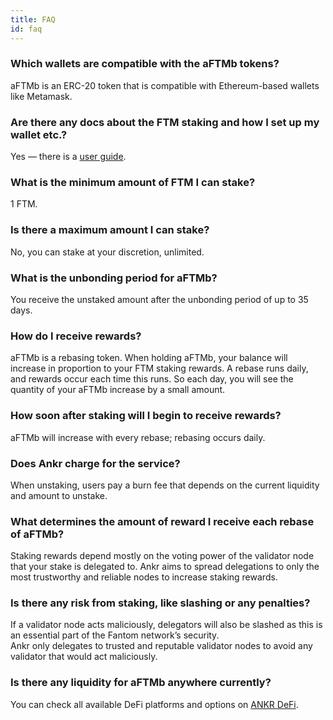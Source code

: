 ```yaml
---
title: FAQ
id: faq
---
```


### Which wallets are compatible with the aFTMb tokens?

aFTMb is an ERC-20 token that is compatible with Ethereum-based wallets like Metamask.


### Are there any docs about the FTM staking and how I set up my wallet etc.?

Yes — there is a [user guide](https://www.ankr.com/docs/Earn/liquid-staking/ftm/stake-ftm).


### What is the minimum amount of FTM I can stake?
 
1 FTM.


### Is there a maximum amount I can stake?

No, you can stake at your discretion, unlimited.  


### What is the unbonding period for aFTMb?

You receive the unstaked amount after the unbonding period of up to 35 days.


### How do I receive rewards? 

aFTMb is a rebasing token. When holding aFTMb, your balance will increase in proportion to your FTM staking rewards. 
A rebase runs daily, and rewards occur each time this runs. 
So each day, you will see the quantity of your aFTMb increase by a small amount. 


### How soon after staking will I begin to receive rewards?

aFTMb will increase with every rebase; rebasing occurs daily. 


### Does Ankr charge for the service?

When unstaking, users pay a burn fee that depends on the current liquidity and amount to unstake.


### What determines the amount of reward I receive each rebase of aFTMb?

Staking rewards depend mostly on the voting power of the validator node that your stake is delegated to.
Ankr aims to spread delegations to only the most trustworthy and reliable nodes to increase staking rewards.
 

### Is there any risk from staking, like slashing or any penalties?

If a validator node acts maliciously, delegators will also be slashed as this is an essential part of the Fantom network’s security.  
Ankr only delegates to trusted and reputable validator nodes to avoid any validator that would act maliciously.


### Is there any liquidity for aFTMb anywhere currently?

You can check all available DeFi platforms and options on [ANKR DeFi](https://www.ankr.com/earn/defi/trade/?from=aFTMb&to=FTM).